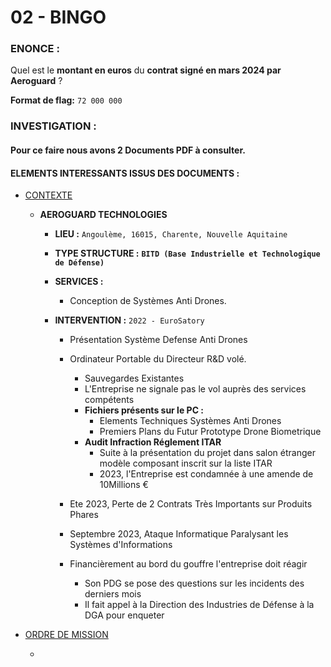 
# 02 - BINGO

### ENONCE :

Quel est le **montant en euros** du **contrat signé en mars 2024 par Aeroguard** ? 

**Format de flag:** `72 000 000` 

### INVESTIGATION :

#### Pour ce faire nous avons 2 Documents PDF à consulter.

#### ELEMENTS INTERESSANTS ISSUS DES DOCUMENTS :

- [CONTEXTE](./../01_la_mission/assets/documents/CONTEXTE.pdf)

  - **AEROGUARD TECHNOLOGIES**
    - **LIEU :** `Angoulème, 16015, Charente, Nouvelle Aquitaine`

    - **TYPE STRUCTURE :** **`BITD (Base Industrielle et Technologique de Défense)`**

    - **SERVICES :**
      - Conception de Systèmes Anti Drones.

    - **INTERVENTION :** `2022 - EuroSatory`
      - Présentation Système Defense Anti Drones
      - Ordinateur Portable du Directeur R&D volé.
        - Sauvegardes Existantes
        - L'Entreprise ne signale pas le vol auprès des services compétents
        - **Fichiers présents sur le PC :**
          - Elements Techniques Systèmes Anti Drones
          - Premiers Plans du Futur Prototype Drone Biometrique
        - **Audit Infraction Réglement ITAR**
          - Suite à la présentation du projet dans salon étranger modèle composant inscrit sur la liste ITAR
          - 2023, l'Entreprise est condamnée à une amende de 10Millions €  

      - Ete 2023, Perte de 2 Contrats Très Importants sur Produits Phares
      - Septembre 2023, Ataque Informatique Paralysant les Systèmes d'Informations
      - Financièrement au bord du gouffre l'entreprise doit réagir
        - Son PDG se pose des questions sur les incidents des derniers mois
        - Il fait appel à la Direction des Industries de Défense à la DGA pour enqueter    

- [ORDRE DE MISSION](./../01_la_mission/assets/documents/ORDRE_DE_MISSION.pdf)

  - 
